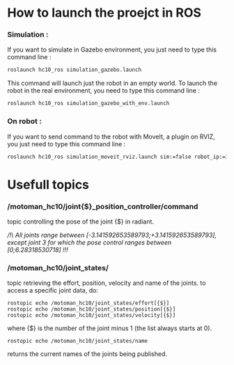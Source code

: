 # How to launch the proejct in ROS

### __Simulation :__

If you want to simulate in Gazebo environment, you just need to type this command line :
```bash
roslaunch hc10_ros simulation_gazebo.launch
```
This command will launch just the robot in an empty world. To launch the robot in the real environment, you need to type this command line :
```bash
roslaunch hc10_ros simulation_gazebo_with_env.launch
```

### __On robot__ :

If you want to send command to the robot with MoveIt, a plugin on RVIZ, you just need to type this command line :
```bash
roslaunch hc10_ros simulation_moveit_rviz.launch sim:=false robot_ip:=192.168.1.40 controller:=yrc1000
```

# Usefull topics

### **/motoman_hc10/joint{$}_position_controller/command**

topic controlling the pose of the joint {$} in radiant.

*/!\ All joints range between [-3.141592653589793;+3.141592653589793], except joint 3 for which the pose control ranges between [0;6.28318530718] !!!*

### **/motoman_hc10/joint_states/**

topic retrieving the effort, position, velocity and name of the joints.
to access a specific joint data, do: 
```
rostopic echo /motoman_hc10/joint_states/effort[{$}]
rostopic echo /motoman_hc10/joint_states/position[{$}]
rostopic echo /motoman_hc10/joint_states/velocity[{$}]
```

where {$} is the number of the joint minus 1 (the list always starts at 0).

```
rostopic echo /motoman_hc10/joint_states/name
```
returns the current names of the joints being published.
